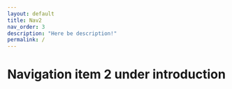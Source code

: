 ```yaml
---
layout: default
title: Nav2
nav_order: 3
description: "Here be description!"
permalink: /
---
```


# Navigation item 2 under introduction
